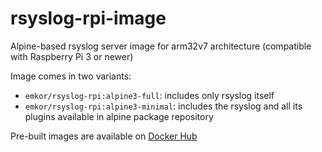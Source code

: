 # rsyslog-rpi-image
Alpine-based rsyslog server image for arm32v7 architecture (compatible with Raspberry Pi 3 or newer)

Image comes in two variants:
- `emkor/rsyslog-rpi:alpine3-full`: includes only rsyslog itself
- `emkor/rsyslog-rpi:alpine3-minimal`: includes the rsyslog and all its plugins available in alpine package repository

Pre-built images are available on  [Docker Hub](https://hub.docker.com/r/emkor/rsyslog-rpi)